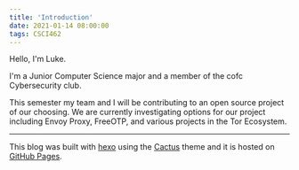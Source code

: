 ```yaml
---
title: 'Introduction'
date: 2021-01-14 08:00:00
tags: CSCI462
---
```


Hello, I'm Luke.

I'm a Junior Computer Science major and a member of the cofc Cybersecurity club.

This semester my team and I will be contributing to an open source project of our choosing. We are currently investigating options for our project including Envoy Proxy, FreeOTP, and various projects in the Tor Ecosystem.

---

This blog was built with [hexo](https://hexo.io) using the [Cactus](https://github.com/probberechts/hexo-theme-cactus) theme and it is hosted on [GitHub Pages](https://pages.github.com/).
